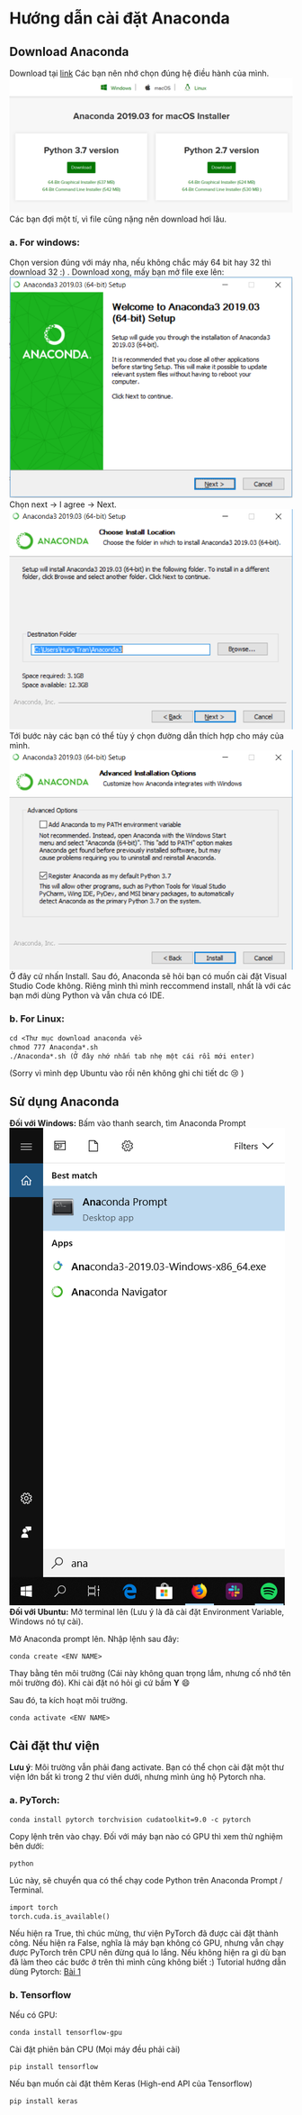 # Hướng dẫn cài đặt Anaconda 
## Download Anaconda
Download tại [link](https://www.anaconda.com/distribution/#download-section)
Các bạn nên nhớ chọn đúng hệ điều hành của mình.
![](Image/1.PNG)
Các bạn đợi một tí, vì file cũng nặng nên download hơi lâu.
### a. For windows:
Chọn version đúng với máy nha, nếu không chắc máy 64 bit hay 32 thì download 32 :) .
Download xong, mấy bạn mở file exe lên:
![](Image/2.PNG)
Chọn next -> I agree -> Next.
![](Image/3.PNG)
Tới bước này các bạn có thể tùy ý chọn đường dẫn thích hợp cho máy của mình.
![](Image/4.PNG)
Ở đây cứ nhấn Install.
Sau đó, Anaconda sẽ hỏi bạn có muốn cài đặt Visual Studio Code không. Riêng mình thì mình reccommend install, nhất là với các bạn mới dùng Python và vẫn chưa có IDE.
### b. For Linux:
```
cd <Thư mục download anaconda về>
chmod 777 Anaconda*.sh 
./Anaconda*.sh (Ở đây nhớ nhấn tab nhẹ một cái rồi mới enter)
```
(Sorry vì mình dẹp Ubuntu vào rồi nên không ghi chi tiết dc :cry: )
## Sử dụng Anaconda
**Đối với Windows:** Bấm vào thanh search, tìm Anaconda Prompt
![](Image/5.PNG)
**Đối với Ubuntu:** Mở terminal lên (Lưu ý là đã cài đặt Environment Variable, Windows nó tự cài).

Mở Anaconda prompt lên. Nhập lệnh sau đây:
```
conda create <ENV NAME>
```
Thay <ENV NAME> bằng tên môi trường (Cái này không quan trọng lắm, nhưng cố nhớ tên môi trường đó).
Khi cài đặt nó hỏi gì cứ bấm **Y** :smile:

Sau đó, ta kích hoạt môi trường.
```
conda activate <ENV NAME>
```
## Cài đặt thư viện
**Lưu ý**: Môi trường vẫn phải đang activate.
Bạn có thể chọn cài đặt một thư viện lớn bất kì trong 2 thư viên dưới, nhưng mình ủng hộ Pytorch nha.
### a. PyTorch:
```
conda install pytorch torchvision cudatoolkit=9.0 -c pytorch
```
Copy lệnh trên vào chạy.
Đối với máy bạn nào có GPU thì xem thử nghiệm bên dưới:
```
python
```
Lúc này, sẽ chuyển qua có thể chạy code Python trên Anaconda Prompt / Terminal.
```
import torch
torch.cuda.is_available()
```
Nếu hiện ra True, thì chúc mừng, thư viện PyTorch đã được cài đặt thành công.
Nếu hiện ra False, nghĩa là máy bạn không có GPU, nhưng vẫn chạy được PyTorch trên CPU nên đừng quá lo lắng.
Nếu không hiện ra gì dù bạn đã làm theo các bước ở trên thì mình cũng không biết :) 
Tutorial hướng dẫn dùng Pytorch: [Bài 1](https://pytorch.org/tutorials/beginner/blitz/tensor_tutorial.html#sphx-glr-beginner-blitz-tensor-tutorial-py)
### b. Tensorflow
Nếu có GPU:
```
conda install tensorflow-gpu
```
Cài đặt phiên bản CPU (Mọi máy đều phải cài)
```
pip install tensorflow
```
Nếu bạn muốn cài đặt thêm Keras (High-end API của Tensorflow)
```
pip install keras
```
